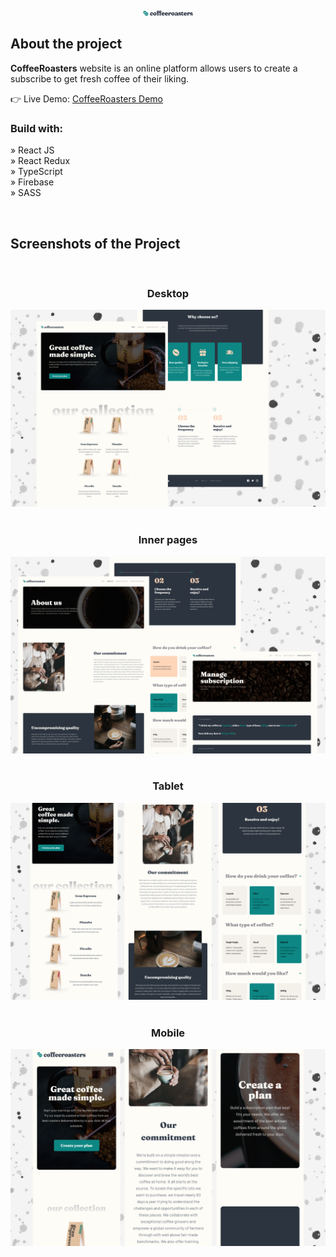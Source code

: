 <div align='center'><img style="width:16%" src='src/assets/logo.svg'/></div>

<h2>About the project</h2>

<p><b>CoffeeRoasters</b> website is an online platform allows users to create a subscribe to get fresh coffee of their liking.</p>

👉 Live Demo: <a href=''>CoffeeRoasters Demo</a>

<h3>Build with:</h3>

» React JS <br>
» React Redux <br>
» TypeScript <br>
» Firebase <br>
» SASS <br>

<br>

<h2>Screenshots of the Project</h2>
<br>
<h3 align='center'>Desktop</h3>

<div align='center'>
<img src='./preview/preview-desktop.png'/>
</div>

<br>
<h3 align='center'>Inner pages</h3>

<div align='center'>
<img src='./preview/preview-inner.png'/>
</div>

<br>
<h3 align='center'>Tablet</h3>

<div align='center'>
<img src='./preview/preview-tablet.png'/>
</div>
<br>
<h3 align='center'>Mobile</h3>

<div align='center'>
<img src='./preview/preview-mobile.png'/>
</div>
